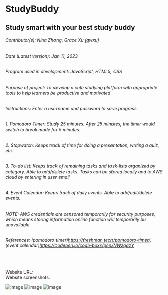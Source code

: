 # StudyBuddy
## Study smart with your best study buddy
###### Contributor(s): Nina Zhang, Grace Xu (gwxu)
###### Date (Latest version): Jan 11, 2023
###### Program used in development: JavaScript, HTML5, CSS
###### Purpose of project: To develop a cute studying platform with appropriate tools to help learners be productive and motivated
###### Instructions: Enter a username and password to save progress.
###### 1. Pomodoro Timer: Study 25 minutes. After 25 minutes, the timer would switch to break mode for 5 minutes.
###### 2. Stopwatch: Keeps track of time for doing a presentation, writing a quiz, etc.
###### 3. To-do list: Keeps track of remaining tasks and task-lists organized by category. Able to add/delete tasks. Tasks can be stored locally and to AWS cloud by    entering in user email
###### 4. Event Calendar: Keeps track of daily events. Able to add/edit/delete events.
###### NOTE: AWS credentials are censored temporarily for security purposes, which means storing information online function will temporarily bu unavailable
###### References: (pomodoro timer)https://freshman.tech/pomodoro-timer/, (event calendar)https://codepen.io/code-boxx/pen/NWzqazY
<br/>
<br/>
Website URL:
<br/>
Website screenshots:
<br/>

![image](https://user-images.githubusercontent.com/92956740/212256745-998fb880-2709-4438-a949-21d240d7d400.png)
![image](https://user-images.githubusercontent.com/92956740/212257049-677a177d-758e-480e-b0c8-ae8435eccb1e.png)
![image](https://user-images.githubusercontent.com/92956740/212257299-3c718a00-1529-4319-80cd-5ff3cc73f64a.png)
